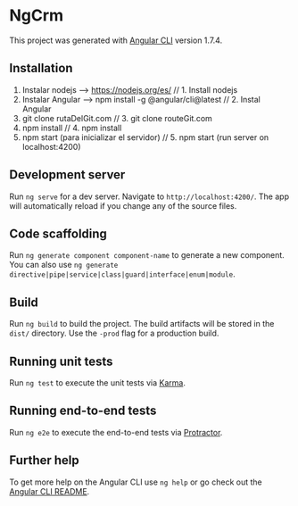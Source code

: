 # NgCrm

This project was generated with [Angular CLI](https://github.com/angular/angular-cli) version 1.7.4.

## Installation


1. Instalar nodejs --> https://nodejs.org/es/              // 1. Install nodejs
2. Instalar Angular --> npm install -g @angular/cli@latest // 2. Instal Angular
3. git clone rutaDelGit.com                                // 3. git clone routeGit.com  
4. npm install                                             // 4. npm install
5. npm start (para inicializar el servidor)                // 5. npm start (run server on localhost:4200)

## Development server

Run `ng serve` for a dev server. Navigate to `http://localhost:4200/`. The app will automatically reload if you change any of the source files.

## Code scaffolding

Run `ng generate component component-name` to generate a new component. You can also use `ng generate directive|pipe|service|class|guard|interface|enum|module`.

## Build

Run `ng build` to build the project. The build artifacts will be stored in the `dist/` directory. Use the `-prod` flag for a production build.

## Running unit tests

Run `ng test` to execute the unit tests via [Karma](https://karma-runner.github.io).

## Running end-to-end tests

Run `ng e2e` to execute the end-to-end tests via [Protractor](http://www.protractortest.org/).

## Further help

To get more help on the Angular CLI use `ng help` or go check out the [Angular CLI README](https://github.com/angular/angular-cli/blob/master/README.md).
